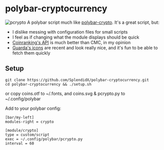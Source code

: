 # polybar-cryptocurrency

![pcrypto](https://user-images.githubusercontent.com/21110159/64199525-30750300-ce93-11e9-812b-0eaf94494b1f.png)
A polybar script much like [polybar-crypto](https://github.com/willHol/polybar-crypto).
It's a great script, but: 
* I dislike messing with configuration files for small scripts
* I feel as if changing what the module displays should be quick
* [Coinranking's API](https://docs.coinranking.com/public) is much better than CMC, in my opinion
* [Guarda's icons](https://github.com/guardaco/crypto-icons) are recent and look really nice, and it's fun to be able to fetch them quickly

## Setup
```
git clone https://github.com/SplendidX/polybar-cryptocurrency.git
cd polybar-cryptocurrency && ./setup.sh
```
or copy coins.otf to ~/.fonts, and coins.svg & pcrypto.py to ~/.config/polybar

Add to your polybar config:
```
[bar/my-left]
modules-right = crypto

[module/crypto]
type = custom/script
exec = ~/.config/polybar/pcrypto.py
interval = 60
```